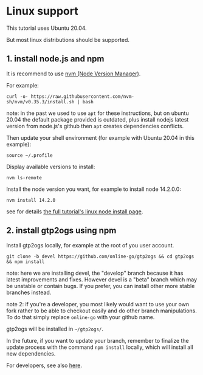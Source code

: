# Linux support

This tutorial uses Ubuntu 20.04.

But most linux distributions should be supported.

## 1. install node.js and npm

It is recommend to use [nvm (Node Version Manager)](https://github.com/nvm-sh/nvm#install--update-script).

For example:

```Shell
curl -o- https://raw.githubusercontent.com/nvm-sh/nvm/v0.35.3/install.sh | bash
```

note: in the past we used to use `apt` for these instructions, but on ubuntu 20.04 the default
 package provided is outdated, plus install nodejs latest version from node.js's github then `apt`
 creates dependencies conflicts.

Then update your shell environment (for example with Ubuntu 20.04 in this example):

```Shell
source ~/.profile
```

Display available versions to install:

```Shell
nvm ls-remote
```

Install the node version you want, for example to install node 14.2.0.0:

```Shell
nvm install 14.2.0
```

see for details [the full tutorial's linux node install page](https://github.com/wonderingabout/gtp2ogs-tutorial/blob/master/docs/3A1-linux-download-install-nodejs.md).

## 2. install gtp2ogs using npm

Install gtp2ogs locally, for example at the root of you user account.

```Shell
git clone -b devel https://github.com/online-go/gtp2ogs && cd gtp2ogs && npm install
```

note: here we are installing devel, the "develop" branch because it has latest
 improvements and fixes. However devel is a "beta" branch which may be unstable
 or contain bugs. If you prefer, you can install other more stable branches instead.

note 2: if you're a developer, you most likely would want to use your own fork rather
 to be able to checkout easily and do other branch manipulations. To do that simply
 replace `online-go` with your github name.

gtp2ogs will be installed in `~/gtp2ogs/`.

In the future, if you want to update your branch, remember to finalize the update process
 with the command `npm install` locally, which will install all new dependencies.

For developers, see also [here](/docs/DEV.md).
